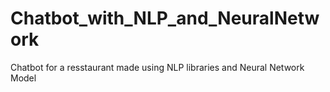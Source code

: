 # Chatbot_with_NLP_and_NeuralNetwork

Chatbot for a resstaurant made using NLP libraries and Neural Network Model
